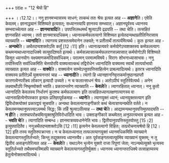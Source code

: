 +++
title = "12 श्रेयो हि"

+++
।।12.12।। ननु ज्ञानमभ्यासस्य साधनं; तत्कथं ततः श्रेयः इत्यत आह --
**अज्ञाने**ति। एवेति केवलम्। ज्ञानाद्ध्यानं विशिष्यते इत्यसत्;
सध्यानस्यापि ज्ञानस्य सम्भवात्। अज्ञानपूर्वस्य ध्यानस्य सम्भवाच्चेत्यत
आह -- **ज्ञानमात्रादि**ति। उपपत्तिलब्धमर्थं श्रुत्याऽपि द्रढयति -- तथा
चेति। तत्सहितं ज्ञानसहितं ध्यानम्। ततो ज्ञानमात्रादधिकम्।
ध्यानात्कर्मफलत्यागो विशिष्यत इत्येतदन्यथाप्रतीतिनिरासाय व्याख्याति --
**ध्यानादि**ति। त्यागस्य प्रशस्तत्वमेवानेन लक्ष्यते; न प्रतीतार्थे
तात्पर्यमित्यर्थः। कुतः इत्यत आह -- **अन्यथे**ति। अथैतदप्यशक्तोऽसि कर्तुं
\[12।11\] इति। ध्यानात्प्रत्यवरे कर्मयोगेऽप्यशक्तस्य कर्मफलत्यागः
कथमन्यथाध्यानादाधिक्ये सत्युपदिश्यते इत्यर्थः।
कर्मसन्न्यासात्कर्मफलरागसन्न्यासात् कर्मयोगोऽपि विशिष्यते किमुत
ध्यानयोगः वक्ष्यमाणकर्मादिसर्वाधिकम्। परात्मन् परमात्मविषये। विरागः
शोभनाध्यासाभावः। ननु तयोस्त्विति सर्वाधिकमिति चेत्तयोरपि वाक्यत्वात्कथं
तद्विरोधेन ध्यानादिति वाक्यस्य स्वार्थे तात्पर्याभावो व्याख्यातः इत्यत
आह -- **वाक्ये**ति। वाक्यत्वेन साम्येऽप्युपपत्तिसाहित्येन
प्राबल्यादित्यर्थः। इतरत्र ध्यानादिति वाक्यस्य प्रतीतेऽर्थे
युक्त्यनन्तरं चाह -- **ध्यानादी**ति। त्यागो हि
ध्यानज्ञाननिवृत्तकर्मानुष्ठानप्राप्तौ कारणत्वेनपरीक्ष्य लोकान् इत्यादौ
उच्यते। न च फलात्साधनं श्रेयः। अतोऽपीयं स्तुतिरेवेत्यर्थः। अनेन
लक्ष्यार्थोऽपि निष्कृष्योक्तो भवति। प्रकारान्तरेण व्याख्याति --
**केवले**ति। त्यागरहितात् ध्यानात्। ननु कुतो ध्यानादिति केवलस्य
निर्धारणं कुतश्च कर्मफलत्यागः इति तत्सहितध्यानलक्षणात्यागस्य वा
ध्यानसाहित्येनोपस्कार इत्यतः प्रतिज्ञापूर्वकमाह -- **ध्याने**ति।
त्यागयुक्तं ध्यानं; ध्यानयुक्तस्त्याग इति द्विविधोक्त्योक्तं प्रकारद्वयं
सूचयति। अन्यथा केवलत्यागाङ्गीकारे कथं चेत्यत्राप्यन्यथेति वर्तते। न
केवलमन्यथानुपपत्त्याऽयमर्थः सिद्धः; किं तर्हि श्रुत्याऽपीत्याह -- **तथा
चे**ति। आद्यामन्यथानुपपत्तिमुपपादयति -- **न ही**ति।
ततश्चापरोक्ष्यमित्युक्तश्रुतिविरोधादिति भावः। उक्ताङ्गीकारे कथमेतत्
अनुपपत्त्यभाव इत्यत आह -- **भवति चे**ति। त्यागादिति सम्बन्धः।
ज्ञानमात्रव्यवधानेनेति भावः। द्वितीयानुपपत्तिस्तुतयोस्तु \[15।2\]
इत्युपपादितैव। ननुअथैतदप्यशक्तोऽसि \[12।11\] इत्यनेन केवलत्यागो विहितः;
तत्प्ररोचनायश्रेयो हि \[12।12\] इति तस्य स्तुतिरुपक्रान्ता। न च
केवलध्यानात् तत्फलत्यागयुक्तं ध्यानमधिकमिति व्याख्याने
केवलत्यागस्तुतिर्लभ्यते; किन्तु तद्युक्तस्य ध्यानस्यैव। अतः
पूर्वसङ्गतत्वात्पूर्वमेव व्याख्यानं युक्तम्; न तु द्वितीयं असङ्गतेरित्यत
आह -- **केवले**ति। यथाऽनेन भृत्येन युक्तो राजा रिपूणां जेता;
नाऽन्यथेत्युक्ते भृत्यस्य स्तुतिर्लभ्यते तथैवमप्यस्मिन्नपि व्याख्याने
केवलत्यागस्तुतिर्युक्ता। ध्यानस्य ध्यानान्तराधिक्ये तत्साहाय्यस्य
हेतुत्वेनोक्तत्वादित्यर्थः।
